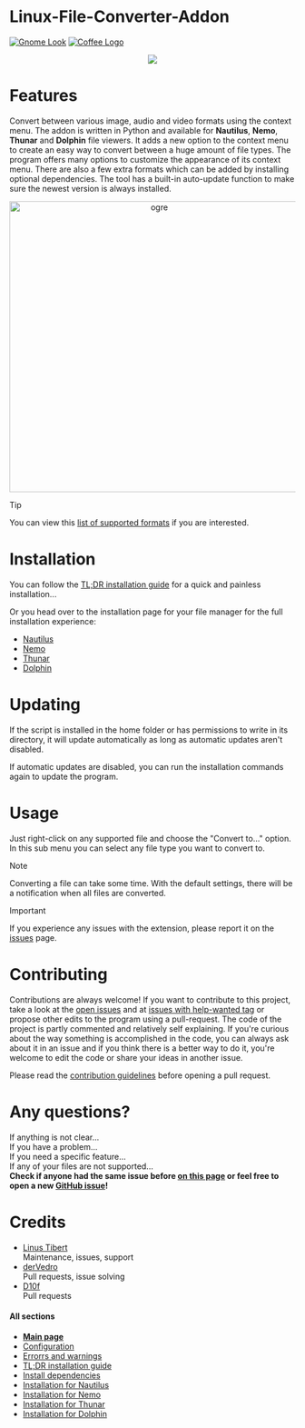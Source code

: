 
# Linux-File-Converter-Addon
[![Gnome Look](https://img.shields.io/badge/-Gnome%20Look-4A86CF?style=for-the-badge&logo=gnome&logoColor=white)](https://www.gnome-look.org/s/Gnome/p/1965601)
[![Coffee Logo](https://img.shields.io/badge/-Buy%20me%20a%20coffee-FFDD00?style=for-the-badge&logo=buymeacoffee&logoColor=black)](https://www.coff.ee/lichcorals)

<p align="center">
  <img src="https://github.com/user-attachments/assets/39c673ac-5a7f-4347-9922-c2e7e96a66da">
</p>

# Features
Convert between various image, audio and video formats using the context menu. The addon is written in Python and available for **Nautilus**, **Nemo**, **Thunar** and **Dolphin** file viewers. It adds a new option to the context menu to create an easy way to convert between a huge amount of file types.
The program offers many options to customize the appearance of its context menu. There are also a few extra formats which can be added by installing optional dependencies.
The tool has a built-in auto-update function to make sure the newest version is always installed.
<br/>
<p align="center">
    <img height="512px" alt="ogre" src="https://github.com/user-attachments/assets/102ec8e2-8040-49f5-8c41-879f4fdbb84c" />
</p>

> [!TIP]  
> You can view this [list of supported formats](https://github.com/Lich-Corals/linux-file-converter-addon/blob/main/markdown/supported-formats.md) if you are interested.

# Installation
You can follow the [TL;DR installation guide](https://github.com/Lich-Corals/linux-file-converter-addon/blob/main/markdown/tldr-installation.md) for a quick and painless installation...

Or you head over to the installation page for your file manager for the full installation experience:
- [Nautilus](https://github.com/Lich-Corals/linux-file-converter-addon/blob/main/markdown/install-nautilus.md)
- [Nemo](https://github.com/Lich-Corals/linux-file-converter-addon/blob/main/markdown/install-nemo.md)
- [Thunar](https://github.com/Lich-Corals/linux-file-converter-addon/blob/main/markdown/install-thunar.md)
- [Dolphin](https://github.com/Lich-Corals/linux-file-converter-addon/blob/main/markdown/install-dolphin.md)

# Updating
If the script is installed in the home folder or has permissions to write in its directory, it will update automatically as long as automatic updates aren't disabled.

If automatic updates are disabled, you can run the installation commands again to update the program.

# Usage
Just right-click on any supported file and choose the "Convert to..." option. In this sub menu you can select any file type you want to convert to.

> [!NOTE]   
> Converting a file can take some time. With the default settings, there will be a notification when all files are converted.

> [!IMPORTANT]  
> If you experience any issues with the extension, please report it on the [issues](https://github.com/Lich-Corals/linux-file-converter-addon/issues) page.

# Contributing
Contributions are always welcome!
If you want to contribute to this project, take a look at the [open issues](https://github.com/Lich-Corals/linux-file-converter-addon/issues?q=is%3Aissue%20state%3Aopen%20) and at [issues with help-wanted tag](https://github.com/Lich-Corals/linux-file-converter-addon/issues?q=is%3Aissue%20state%3Aopen%20label%3A%22help%20wanted%22) or propose other edits to the program using a pull-request.
The code of the project is partly commented and relatively self explaining. If you're curious about the way something is accomplished in the code, you can always ask about it in an issue and if you think there is a better way to do it, you're welcome to edit the code or share your ideas in another issue.

Please read the [contribution guidelines](https://github.com/Lich-Corals/linux-file-converter-addon?tab=contributing-ov-file) before opening a pull request.

# Any questions?
If anything is not clear...
<br/>If you have a problem...
<br/>If you need a specific feature...
<br/>If any of your files are not supported...
<br/><b>Check if anyone had the same issue before [on this page](https://github.com/Lich-Corals/linux-file-converter-addon/issues?q=) or feel free to open a new [GitHub issue](https://github.com/Lich-Corals/linux-file-converter-addon/issues/new/choose)!</b>

# Credits
- [Linus Tibert](https://github.com/Lich-Corals)
  <br>Maintenance, issues, support
- [derVedro](https://github.com/derVedro)
  <br>Pull requests, issue solving
- [D10f](https://github.com/D10f)
  <br>Pull requests

#### All sections
- __[Main page](https://github.com/Lich-Corals/linux-file-converter-addon/blob/main/README.md)__
- [Configuration](https://github.com/Lich-Corals/linux-file-converter-addon/blob/main/markdown/configuration.md)
- [Errorrs and warnings](https://github.com/Lich-Corals/linux-file-converter-addon/blob/main/markdown/errors-and-warnings.md)
- [TL;DR installation guide](https://github.com/Lich-Corals/linux-file-converter-addon/blob/main/markdown/tldr-installation.md)
- [Install dependencies](https://github.com/Lich-Corals/linux-file-converter-addon/blob/main/markdown/install-dependencies.md)
- [Installation for Nautilus](https://github.com/Lich-Corals/linux-file-converter-addon/blob/main/markdown/install-nautilus.md)
- [Installation for Nemo](https://github.com/Lich-Corals/linux-file-converter-addon/blob/main/markdown/install-nemo.md)
- [Installation for Thunar](https://github.com/Lich-Corals/linux-file-converter-addon/blob/main/markdown/install-thunar.md)
- [Installation for Dolphin](https://github.com/Lich-Corals/linux-file-converter-addon/blob/main/markdown/install-dolphin.md)
